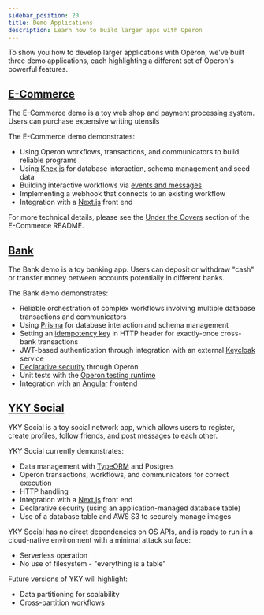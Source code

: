 ```yaml
---
sidebar_position: 20
title: Demo Applications
description: Learn how to build larger apps with Operon
---
```


To show you how to develop larger applications with Operon, we've built three demo applications, each highlighting a different set of Operon's powerful features.

## [E-Commerce](https://github.com/dbos-inc/operon-demo-apps/tree/main/e-commerce)

The E-Commerce demo is a toy web shop and payment processing system. Users can purchase expensive writing utensils 

The E-Commerce demo demonstrates:
* Using Operon workflows, transactions, and communicators to build reliable programs
* Using [Knex.js](https://knexjs.org/) for database interaction, schema management and seed data
* Building interactive workflows via [events and messages](./workflow-communication-tutorial.md)
* Implementing a webhook that connects to an existing workflow
* Integration with a [Next.js](https://nextjs.org/) front end

For more technical details, please see the [Under the Covers](https://github.com/dbos-inc/operon-demo-apps/blob/main/e-commerce/README.md#under-the-covers) section of the E-Commerce README.

## [Bank](https://github.com/dbos-inc/operon-demo-apps/tree/main/bank)

The Bank demo is a toy banking app. Users can deposit or withdraw "cash" or transfer money between accounts potentially in different banks.

The Bank demo demonstrates:
* Reliable orchestration of complex workflows involving multiple database transactions and communicators
* Using [Prisma](https://www.prisma.io/) for database interaction and schema management
* Setting an [idempotency key](./idempotency-tutorial.md) in HTTP header for exactly-once cross-bank transactions
* JWT-based authentication through integration with an external [Keycloak](https://www.keycloak.org/) service
* [Declarative security](./authentication-authorization.md) through Operon
* Unit tests with the [Operon testing runtime](./testing-tutorial.md)
* Integration with an [Angular](https://angular.io/) frontend


## [YKY Social](https://github.com/dbos-inc/operon-demo-apps/tree/main/yky-social)
YKY Social is a toy social network app, which allows users to register, create profiles, follow friends, and post messages to each other.

YKY Social currently demonstrates:
* Data management with [TypeORM](https://typeorm.io) and Postgres
* Operon transactions, workflows, and communicators for correct execution
* HTTP handling
* Integration with a [Next.js](https://nextjs.org/) front end
* Declarative security (using an application-managed database table)
* Use of a database table and AWS S3 to securely manage images

YKY Social has no direct dependencies on OS APIs, and is ready to run in a cloud-native environment with a minimal attack surface:
* Serverless operation
* No use of filesystem - "everything is a table"

Future versions of YKY will highlight:
* Data partitioning for scalability
* Cross-partition workflows
